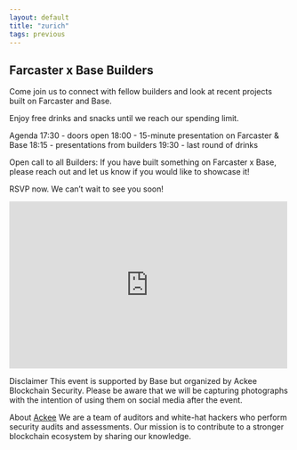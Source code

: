 ```yaml
---
layout: default
title: "zurich"
tags: previous
---
```


## Farcaster x Base Builders
Come join us to connect with fellow builders and look at recent projects built on Farcaster and Base.

Enjoy free drinks and snacks until we reach our spending limit.

Agenda
17:30 - doors open
18:00 - 15-minute presentation on Farcaster & Base
18:15 - presentations from builders
19:30 - last round of drinks

Open call to all Builders: If you have built something on Farcaster x Base, please reach out and let us know if you would like to showcase it!

RSVP now. We can’t wait to see you soon!

<iframe src="https://warpcast.com/ackee/0x75a62eb1" width="500" height="300" frameborder="0" allowfullscreen></iframe>

​Disclaimer
This event is supported by Base but organized by Ackee Blockchain Security. Please be aware that we will be capturing photographs with the intention of using them on social media after the event.

​About [Ackee](https://ackee.xyz/)
We are a team of auditors and white-hat hackers who perform security audits and assessments. Our mission is to contribute to a stronger blockchain ecosystem by sharing our knowledge.

